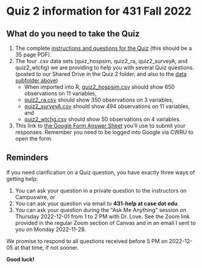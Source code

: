 # Quiz 2 information for 431 Fall 2022

## What do you need to take the Quiz

1. The complete [instructions and questions for the Quiz](431-2022-quiz2.pdf) (this should be a 35 page PDF).
2. The four .csv data sets (quiz_hospsim, quiz2_ra, quiz2_surveyA, and quiz2_wtchg) we are providing to help you with several Quiz questions. (posted to our Shared Drive in the Quiz 2 folder, and also to the [data subfolder above](https://github.com/THOMASELOVE/431-quizzes-2022/tree/main/quiz2/data))
    - When imported into R, [quiz2_hospsim.csv](data/quiz2_hospsim.csv) should show 650 observations on 11 variables,
    - [quiz2_ra.csv](data/quiz2_ra.csv) should show 350 observations on 3 variables,
    - [quiz2_surveyA.csv](data/quiz2_surveyA.csv) should show 494 observations on 11 variables, and
    - [quiz2_wtchg.csv](data/quiz2_wtchg.csv) should show 50 observations on 4 variables.
3. This link to [the Google Form Answer Sheet](https://bit.ly/431-2022-quiz2-answer-sheet) you'll use to submit your responses. Remember you need to be logged into Google via CWRU to open the form.

## Reminders

If you need clarification on a Quiz question, you have exactly three ways of getting help:

1. You can ask your question in a private question to the instructors on Campuswire, or
2. You can ask your question via email to **431-help at case dot edu**.
3. You can ask your question during the "Ask Me Anything" session on Thursday 2022-12-01 from 1 to 2 PM with Dr. Love. See the Zoom link provided in the regular Zoom section of Canvas and in an email I sent to you on Monday 2022-11-28.

We promise to respond to all questions received before 5 PM on 2022-12-05 at that time, if not sooner.

**Good luck!**
